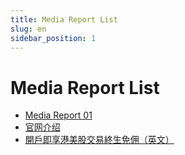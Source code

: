 ```yaml
---
title: Media Report List
slug: en
sidebar_position: 1
---
```



# Media Report List

- [Media Report 01 ](/ImyxwaA8gi8Am2kC4rEc8uHQnmb/en/media_report_01)
- [官网介绍 ](/ImyxwaA8gi8Am2kC4rEc8uHQnmb/en/official_infomation)
- [開戶即享港美股交易終生免佣（英文）](/ImyxwaA8gi8Am2kC4rEc8uHQnmb/en/welcome_rewards)


